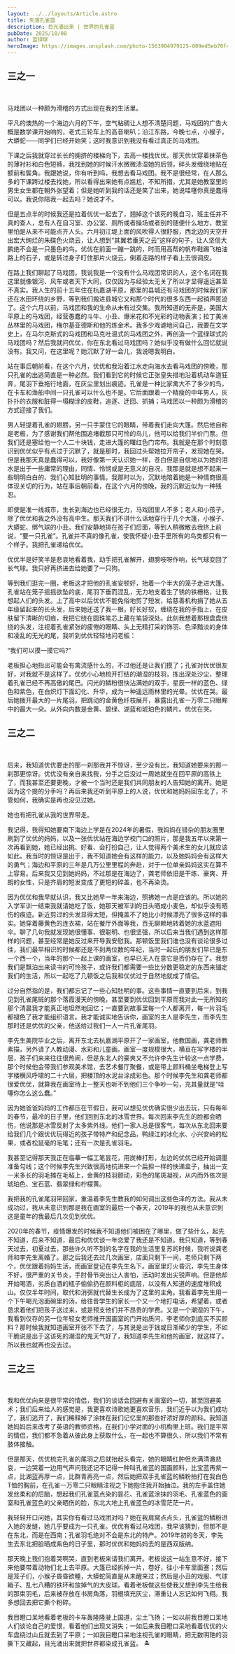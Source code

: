 ```yaml
---
layout: ../../layouts/Article.astro
title: 失落孔雀蓝
description: 目光涌出来 | 世界的孔雀蓝
pubDate: 2025/10/08
author: 蓝绿球
heroImage: https://images.unsplash.com/photo-1563904979125-009ed5eb70f4?q=80&w=1740&auto=format&fit=crop
---
```


## 三之一

<br />

马戏团以一种颇为滑稽的方式出现在我的生活里。

平凡的燠热的一个海边六月的下午，空气粘稠让人想不清楚问题，马戏团的广告大概是数学课开始响的，老式三轮车上的高音喇叭；沿江东路，今晚七点，小猴子，大蟒蛇——同学们已经开始笑；这时我意识到我没有看过真正的马戏团。

下课之后我就穿过长长的拥挤的楼梯向下，去高一楼找优优。那天优优穿着抹茶色的薄衬衫和白色短裤，我找到她的时候汗水微微渍湿她的后领，碎头发缠绕地贴在额前和鬓角。我跟她说，你有听到吗，我想去看马戏团。我不是很经常，在人那么多的下课跨过楼去找她，所以看得出来她有点尴尬，不知所措，尤其是她教室里的男生女生都在朝外张望着；但是她听到我的话还是笑了出来，她说哇噻你真是蠢得可以。我说你陪我一起去吗？她说才不。

但是五点半的时候我还是拉着优优一起去了，翘掉这个该死的晚自习，班主任并不真的查人，总有人在自习室、办公室、厕所或者操场或者别的随便什么地方，教室里怕是从来不可能点齐人头。六月初江堤上面的风吹得人很舒服，西北边的天空开出宏大绚烂的朱碟色火烧云，让人想到“其翼若垂天之云”这样的句子，让人坚信大鹏绝不会是一只墨色的鸟。优优在前面一蹦一跳的，时而用高帮的帆布鞋踢飞柏油路上的石子，或是转过身子盯住那片火烧云，倒着走路的样子看上去很调皮。

在路上我们聊起了马戏团。我说我是一个没有什么马戏团常识的人，这个名词在我这里就像银河、风车或者天下大同，仅仅因为与经验太无关了所以才显得遥远甚至不真实。我人生的前十五年住在杭嘉湖平原，那里的县城还有马戏团的时候我们家还在水田环绕的乡野，等到我们搬进县城它又和那个时代的很多东西一起销声匿迹了。这个六月以前，马戏团和我的生命从未有过交集。我所知道的无非是，美国大平原上的马戏团，经营愚蠢的斗牛、小丑、爆米花和不光彩的动物表演；拉丁美洲丛林里的马戏团，梅尔基亚德斯和他的炼金术。我多少戏谑地问自己，我要在文学史上，在马尔克斯式的马戏团和马克吐温式的马戏团之外，再创造一个蓝绿球式的马戏团吗？然后我就问优优，你在东北看过马戏团吗？她似乎没有做什么回忆就说没有。我又问，在这里呢？她沉默了好一会儿，我说嗯我明白。

站在事后朝前看，在这个六月，优优和我沿着江水走向海水去看马戏团的傍晚，那只孔雀的出逃简直是一种必然。我们看到它的时候它正张皇失措地沿着机动车道狂奔，尾羽下垂拖行地面，在灰尘里划出痕迹。孔雀是一种比家禽大不了多少的鸟，在卡车和渔船中间一只孔雀可以什么也不是。它后面跟着一个精瘦的中年男人，灰扑扑的衣服和脏得一塌糊涂的皮鞋，追逐、迂回、抓捕；马戏团以一种颇为滑稽的方式迎接了我们。

男人轻提着孔雀的翅膀，另一只手蒙住它的眼睛，带着我们走向大篷。然后他自称是老板，为了感谢我们帮他围追堵截那只可怜的鸟儿，他可以给我们半价门票。但我们还是塞给他一个人二十块钱，走进大篷的曙红色门帘布。我就是在那个时刻意识到优优似乎有点过于沉默了，就是那时，我回过头帮她拉开帘子，发现她在哭。但是我那天真是蠢得可以，我好像第一天认识她一样，苍白但是自信地以为她的泪水是出于一些庸常的理由，同情、怜悯或是无意义的自况，我那是就是想不起来一些明明白白的、我们心知肚明的事情。我那时以为，沉默地陪着她是一种情商很高体现关切的行为，站在事后朝前看，在这个六月的傍晚，我的沉默近似为一种残忍。

即使是准一线城市，生长到海边也已经很无力，马戏团里人不多；老人和小孩子，除了优优和我之外没有高中生。那天我们不讲什么话地穿行于几个大篷，小猴子、大蟒蛇、绑气球的小丑。我们安静地排在孩子们后面，等到人稍微散去我挤上前说，“要一只孔雀”。孔雀并不真的像孔雀，使我怀疑小丑手里所有的鸟类都只有一个样子。我把孔雀递给优优。

优优半是好笑半是悲哀地看着我，动手把孔雀解开，翅膀吱呀作响，长气球变回了长气球。我只好再挤进去给她要了一只狗。

等到我们逛完一圈，老板这才把他的孔雀安顿好，抬着一个半大的笼子走进大篷。孔雀站在笼子摇摇欲坠的底，尾羽下垂而混乱，无力地支着生了锈的铁栅格，让我想起人们的头发。上了高中以后优优不能免俗地剪了短发，给慈善机构捐了她从五年级留起来的长头发，后来她还送了我一根，好长好软，缠绕在我的手指上，在皮肤留下清晰的切痕，我把它绕在圆珠笔芯上藏在笔袋深处。此刻我想着那根盘盘绕绕的头发，注视着孔雀紧张的疲倦的眼睛、头上无精打采的饰羽、色泽黯淡的身体和凌乱的无光的尾，我听到优优轻轻地问老板：

“我们可以摸一摸它吗?”

老板担心地指出可能会有禽流感什么的，不过他还是让我们摸了；孔雀对优优很友好，对我就不是这样了。优优小心地梳开打结的潮湿的枝羽，拣出深处沙尘，整理着孔雀已经不再高傲的尾巴。闪光的鳞粉很快沾满她的双手，星辰一样的蓝色、绿色和紫色，在白炽灯下面幻化、升华，成为一种遥远雨林里的光晕。优优在哭。最后她拨开最大的一片尾羽，把跳动的金黄色纤枝展开，暴露出孔雀一万零二只眼眸中的最大一朵。从外向内数是金黄、碧绿、湖蓝和琥珀色的鳞片。优优在哭。

## 三之二

<br />

后来，我知道优优要走的那一刹那我并不惊讶，至少没有比，我知道她要来的那一刹那更惊讶。优优没有亲自来找我，分手之后没过一周她就坐在回平原的高铁上了，而我甚至还要更晚，才被一个当时还是我们共同朋友的人告知她的离开。她是因为这个提的分手吗？再后来我还听到平原上的人说，优优和她妈妈回东北了，不管如何，我确实是再也没见过她。

她也有把孔雀从我的世界带走。

我记得，我得知她要南下海边上学是在2024年的暑假，我妈妈在错杂的朋友圈里刷到了优优的妈妈，以及一张优优站在海边学校门口的照片，那是我五年以来第一次再看到她，她已经出挑、好看、会打扮自己，让人觉得两个美术生的女儿就应该如此。我当时的惊讶是出于，我不知道她会有这样的能力，以及她妈妈会有这样大的勇气；海边和平原的三年是几万公里里程的奔赴，对于一位单亲妈妈这实在算不上容易。后来我又见到她妈妈，不过那是在海边了，龚老师依旧是干练、豪爽、开朗的女性，只是齐肩的短发变成了更短的碎盖，也不再染烫。

因为优优和我早就认识，我又比她早一年来海边，照拂她一点是应该的。所以她的入学军训一结束我就请她吃了饭，她那天被军训的日头晒成小麦色，却似乎没有晒伤的痕迹。新近剪过的头发显得太短，但掩盖不了她比小时候漂亮了很多这样的事实。她穿着藤黄色的连衣裙，站在餐厅外面等我，百无聊赖地转着她的水蓝遮阳伞。聊了几句我就发现她很懂事、很聪明、也很坚强，所以后来当我们遇到这样那样的问题，甚至经常是她反过来开导我安慰我。那顿饭里我们谁也没有谈论很多过往，我们最早相识的时候都还是不到两位数的年纪，当时一起玩的朋友们早已是东一个西一个，当年的那个一起上课的画室，也早已无人在意它是否仍存在了。我想我们是飘泊出来读书的可怜孩子，或许我们都需要一些比分数更稳定的东西来锚定我们的生活，所以一起吃了几顿饭之后我和优优过于自然地就成了情侣。

过分自然指的是，我们都忘记了一些心知肚明的事。这些事情一直要到后来，到我见到孔雀尾斑的那个落霞漫天的傍晚，甚至要到优优回到平原而我对此一无所知的那个清晨我才能真正地坦然地回忆；一直要到故事里每一个人都离开，每一片羽毛都褪色了我才能组织语言。我才能诚实地告诉你，画室的主人是李先生，而李先生那时还是优优的父亲，他送给过我们一人一片孔雀尾羽。

李先生美院毕业之后，离开东北去杭嘉湖平原开了一家画室，他教国画，龚老师教素描，另外请了人教动漫、水彩和儿童画。画室一度规模很大，横亘在写字楼的半层，孩子们来来往往很热闹，但是东北人的豪爽又不允许李先生计较这一点学费，那个时候他会带我们参观美术馆，去艺术餐厅聚餐，或是带上颜料桶坐电梯登上写字楼横风呼啸的二十六层，把楼顶的水泥台涂成彩色。那个时候李先生和龚老师都很爱优优，就算我在画室待上一整天也听不到他们三个争吵一句，充其量就是“哇噻你怎么这么蠢。”

因为她爸爸妈妈的工作都压在节假日，我可以想见优优确实很少出去玩，只有每年的春节，最冷的日子里，他们回到东北的冰雪世界。每次回来李先生的脸都会晒伤，他说那是冰雪反射了太多紫外线。他们一家人总是很客气，每次从东北回来要给我们几个跟优优玩得近的孩子带特产和纪念品，鸭绿江的冰化水、小兴安岭的松果，或者松鼠毫的毛笔；还有一次是孔雀羽毛。

我甚至记得那天我正在临摹一幅工笔昙花，用炭棒打形，左边的优优已经开始调墨准备勾线；这个时候李先生兴致很高地抗进来一个扁担一样的快递盒子，抽出一支一米多长的羽毛摊在毛毡上，金黄的枝羽颤动，彩色的尾斑凝视，从内而外依次是琥珀色、宝石蓝、翡翠绿和柠檬黄。

我把我的孔雀尾羽带回家，重温着李先生教我的如何调出这些色泽的方法。我从未成功过，我从未意识到那是我在画室的最后一个春天，2019年的我也从未意识到这是童年的我最后几次见到优优。

2020年的春节，疫情爆发的时候我不知道他们被困在了哪里，做了些什么，起先不知道，后来不知道，最后和优优谈一年恋爱了我还是不知道。我只知道，等到春天过去，初夏过去，那些许久听不到的名字在我的生活里复苏的时候，我听说龚老师和李先生离婚了。那之后我还去过几次画室，店面只剩下一间，老师只剩下两个，优优跟着妈妈生活，而画室登记在李先生名下。画室里灯火昏沉，李先生身体不好，很严重的关节炎，手肘骨节突出让人害怕，活动时发出尖锐声响。但是他却开始喝酒，劣质白酒的瓶子偷偷扔在颜料柜的底层，以没有人知道的速度堆积成山。仅仅半年时间，取代和消弭就代替生长成为了这里的主角。我看着李先生用一个下午喝光泡面碗里的汤，给往昔学生的家长一个又一个地打电话，希望着，或者恳求着他们把孩子送过来，或是预支他们并不昂贵的学费。又是一个潮湿的下午，我看到仅存的另一位年轻女老师推开国画室的门开始质问，李老师你到底买不买颜料？那时候我就知道画室开张不下去了，与其说是出于钱或日渐稀少的学生，不如干脆说是出于这该死的潮湿的鬼天气好了，我知道李先生和他的画室，就这样了。所以我也就再也没去过。

## 三之三

<br />

我和优优向来是很平常的情侣，我们的谈话会回避有关画室的一切，甚至回避美术；我们后来给人的感觉是，我更喜欢诗歌她更喜欢音乐，我们近乎以为我们成功了，我们逃开了，我们稀释掉了涂抹在我们记忆里的那些好浓好厚的颜料。我知道她妈妈后来改考了英语的教师资格，在我们小学对面的小机构里上班。我们是平常的情侣，我们都不急着从彼此身上获取什么，在一起也不算很久，所以我们不常有肢体接触。

但是那天，优优梳完孔雀的尾羽之后就抬起头看完，她的眼睛红肿但充满清澈悲哀，一边哭着一边用气声问我还记不记得一种叫孔雀蓝的国画颜料，比宝蓝再紫一点，比湖蓝再厚一点，比群青再亮一点，然后她把双手孔雀蓝的鳞粉拍打在我白色T恤的胸前，在孔雀一万零二只眼睛注视之下她抱住我开始抽泣。我的左手盖住她发丝柔和的后脑，想起我们孔雀蓝点染的昙花、孔雀蓝涂抹的羽毛、孔雀蓝色的画室和孔雀蓝色的父亲晒伤的脸，东北大地上孔雀蓝色的冰雪茫茫一片。

我轻轻开口问她，其实你有看过马戏团对吗？她在我肩窝点点头，孔雀蓝的鳞粉进入她的发缝，她几乎要成为一只孔雀。优优有看过马戏团，我早该猜到，但那不是在东北，而是在西南；孔雀羽毛绝对不会是东北的特产。2019年初的冬天，李先生去东北把脸晒成紫色的日子里，那时优优和她妈妈去的是西双版纳。

那天晚上我们抱着哭啊哭，直到老板来请我们离开。老板说这一站生意不好，接下来他要带着动物们北上去平原。大篷已经拆掉一片，卷好，往小卡车里面塞；然后是笼子们，小猴子昏昏欲睡，大蟒蛇简直是从未醒来过；然后是小丑的戏服、气球箱子、乱七八糟的铁环和放掉气的大皮球。看着老板做这些使我又想到李先生给我的那束羽毛，后来被存放在书房角落，羽根填充灰尘，滞重让人忘记如何飞翔。我多想回去把它撕个粉碎。

我目瞪口呆地看着老板的卡车轰隆隆驶上国道，尘土飞扬；一如以前我目瞪口呆地人们谈论自己的爱恨，看着他们出现又消失；一如后来我目瞪口呆地看着优优的火车盘绕过山丘就去到了平原；一如我目瞪口呆地注视孔雀的眼睛，把无数明艳的羽撕下又藏起，目光涌出来就把世界都染成孔雀蓝。 🏝️
